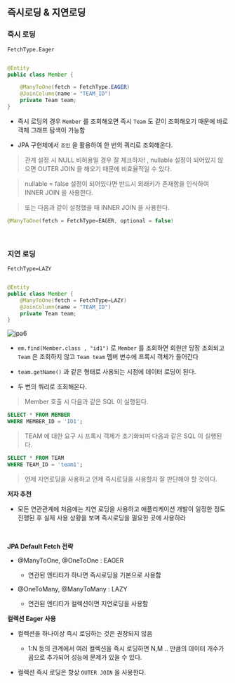




## 즉시로딩 & 지연로딩


### 즉시 로딩

`FetchType.Eager` 

```java

@Entity
public class Member {

	@ManyToOne(fetch = FetchType.EAGER)
	@JoinColumn(name = "TEAM_ID")
	private Team team;
}
```

- 즉시 로딩의 경우 `Member` 를 조회해오면 즉시 `Team` 도 같이 조회해오기 때문에 바로 객체 그래프 탐색이 가능함

- JPA 구현체에서 `조인` 을 활용하여 한 번의 쿼리로 조회해온다.


> 관계 설정 시 NULL 비허용일 경우 잘 체크하자! , nullable 설정이 되어있지 않으면 OUTER JOIN 을 해오기 때문에 비효율적일 수 있다.

> nullable = false 설정이 되어있다면 반드시 외래키가 존재함을 인식하여 INNER JOIN 을 사용한다.

> 또는 다음과 같이 설정했을 때 INNER JOIN 을 사용한다.

```java
@ManyToOne(fetch = FetchType=EAGER, optional = false)
```


<br>

### 지연 로딩

`FetchType=LAZY`

```java

@Entity
public class Member {
	@ManyToOne(fetch = FetchType=LAZY)
	@JoinColumn(name = "TEAM_ID")
	private Team team;
}
```

![jpa6](https://user-images.githubusercontent.com/76927397/164127186-6a4f5601-d375-440f-9996-61e2e567c79d.JPG)

- `em.find(Member.class , "id1")` 로 `Member` 를 조회하면 회원만 당장 조회되고 `Team` 은 조회하지 않고 `Team team` 멤버 변수에 프록시 객체가 들어간다

- `team.getName()` 과 같은 형태로 사용되는 시점에 데이터 로딩이 된다.

- 두 번의 쿼리로 조회해온다.

> Member 호출 시 다음과 같은  SQL 이 실행된다.

```SQL
SELECT * FROM MEMBER
WHERE MEMBER_ID = 'ID1';
```

> TEAM 에 대한 요구 시 프록시 객체가 초기화되며 다음과 같은 SQL 이 실행된다.

```SQL
SELECT * FROM TEAM
WHERE TEAM_ID = 'team1';
```


> 언제 지연로딩을 사용하고 언제 즉시로딩을 사용할지 잘 판단해야 할 것이다.

**저자 추천**

- 모든 연관관계에 처음에는 지연 로딩을 사용하고 애플리케이션 개발이 일정한 정도 진행된 후 실제 사용 상황을 보며 즉시로딩을 필요한 곳에 사용하라


<br>


**JPA Default Fetch 전략**

- @ManyToOne, @OneToOne : EAGER
	- 연관된 엔티티가 하나면 즉시로딩을 기본으로 사용함

- @OneToMany, @ManyToMany : LAZY
	- 연관된 엔티티가 컬렉션이면 지연로딩을 사용함



**컬렉션 Eager 사용**

- 컬렉션을 하나이상 즉시 로딩하는 것은 권장되지 않음
	- 1:N 등의 관계에서 여러 컬렉션을 즉시 로딩하면 N,M .. 만큼의 데이터 개수가 곱으로 추가되어 성능에 문제가 있을 수 있다.

- 컬렉션 즉시 로딩은 항상 `OUTER JOIN` 을 사용한다.
